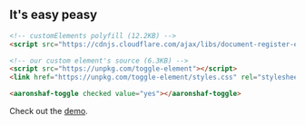 ## It's easy peasy

```html
<!-- customElements polyfill (12.2KB) -->
<script src="https://cdnjs.cloudflare.com/ajax/libs/document-register-element/1.1.1/document-register-element.js"></script>
```

```html
<!-- our custom element's source (6.3KB) -->
<script src="https://unpkg.com/toggle-element"></script>
<link href="https://unpkg.com/toggle-element/styles.css" rel="stylesheet">
```

```html
<aaronshaf-toggle checked value="yes"></aaronshaf-toggle>
```

Check out the [demo](https://aaronshaf.github.io/toggle-element/).
